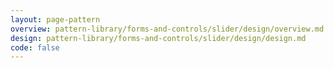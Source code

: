 ```yaml
---
layout: page-pattern
overview: pattern-library/forms-and-controls/slider/design/overview.md
design: pattern-library/forms-and-controls/slider/design/design.md
code: false
---
```

